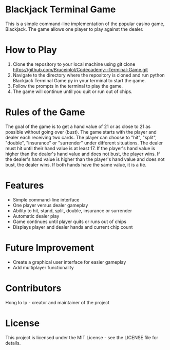 # Blackjack Terminal Game
This is a simple command-line implementation of the popular casino game, Blackjack. The game allows one player to play against the dealer.

# How to Play
1. Clone the repository to your local machine using git clone https://github.com/Bruceiplol/Codecademy--Terminal-Game.git
2. Navigate to the directory where the repository is cloned and run python Blackjack Terminal Game.py in your terminal to start the game.
3. Follow the prompts in the terminal to play the game.
4. The game will continue until you quit or run out of chips.

# Rules of the Game
The goal of the game is to get a hand value of 21 or as close to 21 as possible without going over (bust). 
The game starts with the player and dealer each receiving two cards. The player can choose to "hit", "split", "double", "insurance" or "surrender" under different situations. 
The dealer must hit until their hand value is at least 17. 
If the player's hand value is higher than the dealer's hand value and does not bust, the player wins. If the dealer's hand value is higher than the player's hand value and does not bust, the dealer wins. If both hands have the same value, it is a tie.

# Features
- Simple command-line interface
- One player versus dealer gameplay
- Ability to hit, stand, split, double, insurance or surrender
- Automatic dealer play
- Game continues until player quits or runs out of chips
- Displays player and dealer hands and current chip count

# Future Improvement
- Create a graphical user interface for easier gameplay
- Add multiplayer functionality

# Contributors
Hong Io Ip - creator and maintainer of the project

# License
This project is licensed under the MIT License - see the LICENSE file for details.
